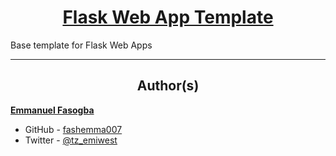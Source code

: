 <h1 style="text-align: center;">
	<a href=''>
		Flask Web App Template
	</a>
</h1>

Base template for Flask Web Apps

---

<h2 style="text-align: center;">Author(s)</h2>

[**Emmanuel Fasogba**](https://www.linkedin.com/in/emmanuelofasogba/)
- GitHub - [fashemma007](https://github.com/fashemma007)
- Twitter - [@tz_emiwest](https://www.twitter.com/tz_emiwest)
